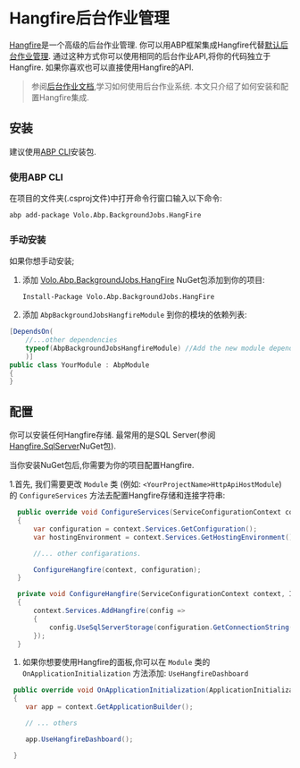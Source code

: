 # Hangfire后台作业管理

[Hangfire](https://www.hangfire.io/)是一个高级的后台作业管理. 你可以用ABP框架集成Hangfire代替[默认后台作业管理](Background-Jobs.md). 通过这种方式你可以使用相同的后台作业API,将你的代码独立于Hangfire. 如果你喜欢也可以直接使用Hangfire的API.

> 参阅[后台作业文档](Background-Jobs.md),学习如何使用后台作业系统. 本文只介绍了如何安装和配置Hangfire集成.

## 安装

建议使用[ABP CLI](CLI.md)安装包.

### 使用ABP CLI

在项目的文件夹(.csproj文件)中打开命令行窗口输入以下命令:

````bash
abp add-package Volo.Abp.BackgroundJobs.HangFire
````

### 手动安装

如果你想手动安装;

1. 添加 [Volo.Abp.BackgroundJobs.HangFire](https://www.nuget.org/packages/Volo.Abp.BackgroundJobs.HangFire) NuGet包添加到你的项目:

   ````
   Install-Package Volo.Abp.BackgroundJobs.HangFire
   ````

2. 添加 `AbpBackgroundJobsHangfireModule` 到你的模块的依赖列表:

````csharp
[DependsOn(
    //...other dependencies
    typeof(AbpBackgroundJobsHangfireModule) //Add the new module dependency
    )]
public class YourModule : AbpModule
{
}
````

## 配置

你可以安装任何Hangfire存储. 最常用的是SQL Server(参阅[Hangfire.SqlServer]([https://www.nuget.org/packages/Hangfire.SqlServer](https://www.nuget.org/packages/Hangfire.AspNetCore/1.7.29))NuGet包).

当你安装NuGet包后,你需要为你的项目配置Hangfire.

1.首先, 我们需要更改 `Module` 类 (例如: `<YourProjectName>HttpApiHostModule`) 的 `ConfigureServices` 方法去配置Hangfire存储和连接字符串:

````csharp
  public override void ConfigureServices(ServiceConfigurationContext context)
  {
      var configuration = context.Services.GetConfiguration();
      var hostingEnvironment = context.Services.GetHostingEnvironment();

      //... other configarations.

      ConfigureHangfire(context, configuration);
  }

  private void ConfigureHangfire(ServiceConfigurationContext context, IConfiguration configuration)
  {
      context.Services.AddHangfire(config =>
      {
          config.UseSqlServerStorage(configuration.GetConnectionString("Default"));
      });
  }
````

1. 如果你想要使用Hangfire的面板,你可以在 `Module` 类的 `OnApplicationInitialization` 方法添加: `UseHangfireDashboard`

````csharp
 public override void OnApplicationInitialization(ApplicationInitializationContext context)
 {
    var app = context.GetApplicationBuilder();

    // ... others

    app.UseHangfireDashboard();

 }
````
